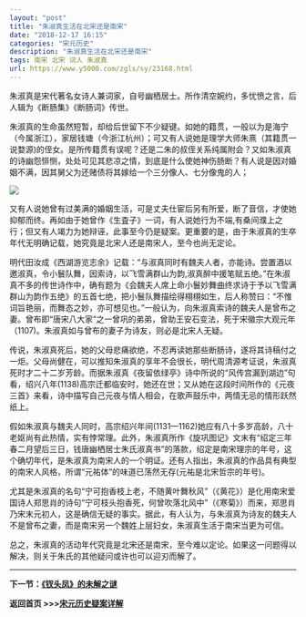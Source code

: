 ```yaml
---
layout: "post"
title: "朱淑真生活在北宋还是南宋"
date: "2018-12-17 16:15"
categories: "宋元历史"
description: "朱淑真生活在北宋还是南宋"
tags: 南宋 北宋 词人 朱淑真
url: https://www.y5000.com/zgls/sy/23168.html
---
```






朱淑真是宋代著名女诗人兼词家，自号幽栖居士。所作清空婉约，多忧愤之言，后人辑为《断肠集》《断肠词》传世。

朱淑真的生命虽然短暂，却给后世留下不少疑键。如她的籍贯，一般以为是海宁（今属浙江），家居钱塘（今浙江杭州）；可又有人说她是理学大师朱熹（其籍贯一说婺源)的侄女。是所传籍贯有误呢？还是二朱的叔侄关系纯属附会？又如朱淑真的诗幽怨悱恻，处处可见其悲凉之情，到底是什么使她神伤肠断？有人说是因对婚姻不满，因其舅父为还赌债将其嫁给一个三分像人、七分像鬼的人；

![](https://img.y5000.com/uploads/allimg/170630/8-1F630100041136.jpg)

又有人说她曾有过美满的婚姻生活，可是丈夫仕宦后另有所爱，断了音信，才使她抑郁而终。再如由于她曾作《生査子》一词，有人说她行为不端,有桑间濮上之行；但又有人竭力为她辩诬，此事至今仍是疑案。更重要的是，由于朱淑真的生卒年代无明确记载，她究竟是北宋人还是南宋人，至今也尚无定论。

明代田汝成《西湖游览志余》记载：“与淑真同时有魏夫人者，亦能诗。尝置酒以邀淑真，令小鬟队舞，因索诗，以飞雪满群山为韵,淑真醉中援笔赋五绝。”在朱淑真不多的传世诗作中，确有题为《会魏夫人席上命小鬟妙舞曲终求诗于予以飞雪满群山为韵作五绝》的五首七绝，把小鬟队舞描绘得栩栩如生，后人称赞曰：“不惟词旨艳丽，而舞态之妙，亦可想见也。”一般认为，向朱淑真索诗的魏夫人是曾布之妻。曾布即“唐宋八大家”之一曾巩的弟弟，曾助王安石变法，死于宋徽宗大观元年（1107)。朱淑真如与曾布的妻子为诗友，则必是北宋人无疑。

传说，朱淑真死后，她的父母悲痛欲绝，不忍再读她那些断肠诗，遂将其诗稿付之一炬。父母尚健在，可以推知朱淑真的享年不会很长，明代周清源考证说，朱淑真死时才二十二岁芳龄。而据朱淑真《夜留依绿亭》诗中所说的“风传宫漏到湖边”句看，绍兴八年(1138)高宗迁都临安时，她还在世；又从她在这段时间所作的《元夜三首》来看，诗中描写自己元夜与情人相会，在歌声鼓乐中，两情无忌的情形跃然纸上。

假如朱淑真与魏夫人同时，高宗绍兴年间(1131—1162)她应有八十多岁高龄，八十老妪尚有此热情，实有悖常理。此外，朱淑真所作《旋巩图记》文末有“绍定三年春二月望后三日，钱唐幽栖居士朱氏淑真书”的落款，绍定是南宋理宗的年号，这个确切年代，是朱淑真为南宋人的一个明证。还有人指出，朱淑真的作品具有典型的南宋人风格，所谓“元祐体”的味道已荡然无存(元祐是北宋哲宗的年号)。

尤其是朱淑真的名句“宁可抱香枝上老，不随黄叶舞秋风”（《黄花》）是化用南宋爱国诗人郑思肖的诗句“宁可枝头抱香死，何曾吹落北风中”（《寒菊》）而来，郑思肖乃宋末元初人，这是确信无疑的事实。据此，有人认为，与朱淑真为诗友的魏夫人不是曾布之妻，而是南宋另一个魏姓上层妇女，朱淑真生活于南宋当更为可信。

总之，朱淑真的活动年代究竟是北宋还是南宋，至今难以定论。如果这一问题得以解决，则关于朱氏的其他疑问或许也可以迎刃而解了。

* * *

**下一节：[《钗头凤》的未解之谜](https://www.y5000.com/zgls/sy/23169.html)**

**返回首页 >>>[宋元历史疑案详解](https://www.y5000.com/zgls/sy/23199.html)**
